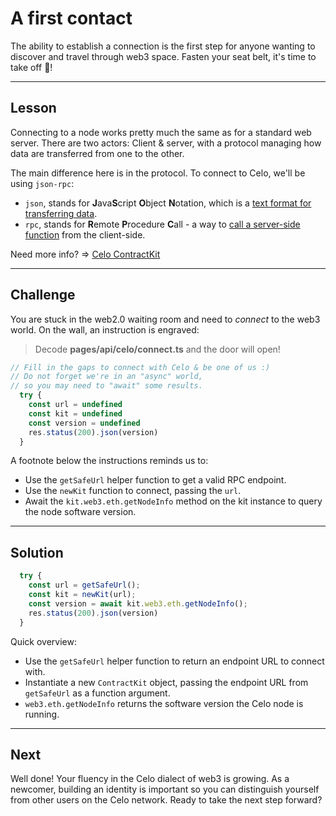 # A first contact

The ability to establish a connection is the first step for anyone wanting to discover and travel through web3 space. Fasten your seat belt, it's time to take off 🚀!

------------------------

## Lesson

Connecting to a node works pretty much the same as for a standard web server. There are two actors: Client & server, with a protocol managing how data are transferred from one to the other.

The main difference here is in the protocol. To connect to Celo, we'll be using `json-rpc`: 
* `json`, stands for **J**ava**S**cript **O**bject **N**otation, which is a [text format for transferring data](https://www.w3schools.com/js/js_json_intro.asp).
* `rpc`, stands for **R**emote **P**rocedure **C**all - a way to [call a server-side function](https://en.wikipedia.org/wiki/Remote_procedure_call) from the client-side.


Need more info? => [Celo ContractKit](https://docs.celo.org/developer-guide/contractkit)

------------------------

## Challenge

You are stuck in the web2.0 waiting room and need to *connect* to the web3 world. On the wall, an instruction is engraved:   
> Decode **pages/api/celo/connect.ts** and the door will open!

```typescript
// Fill in the gaps to connect with Celo & be one of us :)
// Do not forget we're in an "async" world,
// so you may need to "await" some results.
  try {
    const url = undefined
    const kit = undefined
    const version = undefined
    res.status(200).json(version)
  }
```

A footnote below the instructions reminds us to: 
* Use the `getSafeUrl` helper function to get a valid RPC endpoint.
* Use the `newKit` function to connect, passing the `url`.
* Await the `kit.web3.eth.getNodeInfo` method on the kit instance to query the node software version.

------------------------

## Solution

```typescript
  try {
    const url = getSafeUrl();
    const kit = newKit(url);
    const version = await kit.web3.eth.getNodeInfo();
    res.status(200).json(version)
  }
```

Quick overview:
* Use the `getSafeUrl` helper function to return an endpoint URL to connect with.
* Instantiate a new `ContractKit` object, passing the endpoint URL from `getSafeUrl` as a function argument.
* `web3.eth.getNodeInfo` returns the software version the Celo node is running.

------------------------

## Next

Well done! Your fluency in the Celo dialect of web3 is growing. As a newcomer, building an identity is important so you can distinguish yourself from other users on the Celo network. Ready to take the next step forward?
